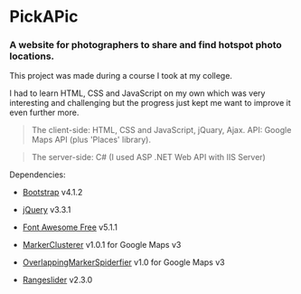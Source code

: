 # PickAPic

### A website for photographers to share and find hotspot photo locations.



This project was made during a course I took at my college.

I had to learn HTML, CSS and JavaScript on my own which was very interesting and challenging but the progress just kept me want to improve it even further more.



> The client-side: HTML, CSS and JavaScript, jQuary, Ajax. API: Google Maps API (plus 'Places' library).


> The server-side: C# (I used ASP .NET Web API with IIS Server)



Dependencies:
  
* [Bootstrap] v4.1.2
  
* [jQuery] v3.3.1

* [Font Awesome Free] v5.1.1
  
* [MarkerClusterer] v1.0.1 for Google Maps v3
  
* [OverlappingMarkerSpiderfier] v1.0 for Google Maps v3
  
* [Rangeslider] v2.3.0
  

[Bootstrap]: <https://getbootstrap.com/>
[jQuery]: <https://jquery.com/>
[Font Awesome Free]: <https://fontawesome.com/>
[MarkerClusterer]: <https://developers.google.com/maps/documentation/javascript/marker-clustering>
[OverlappingMarkerSpiderfier]: <https://github.com/jawj/OverlappingMarkerSpiderfier>
[Rangeslider]: <http://rangeslider.js.org/>

